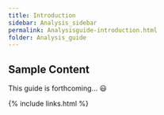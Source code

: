 ```yaml
---
title: Introduction
sidebar: Analysis_sidebar
permalink: Analysisguide-introduction.html
folder: Analysis_guide
---
```



## Sample Content

This guide is forthcoming... :smiley:

{% include links.html %}
